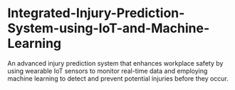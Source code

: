 # Integrated-Injury-Prediction-System-using-IoT-and-Machine-Learning
An advanced injury prediction system that enhances workplace safety by using wearable IoT sensors to monitor real-time data and employing machine learning to detect and prevent potential injuries before they occur.
